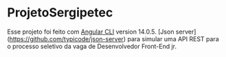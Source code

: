 # ProjetoSergipetec

Esse projeto foi feito com [Angular CLI](https://github.com/angular/angular-cli) version 14.0.5. [Json server] (https://github.com/typicode/json-server) para simular uma API REST 
para o processo seletivo da vaga de Desenvolvedor Front-End jr.
